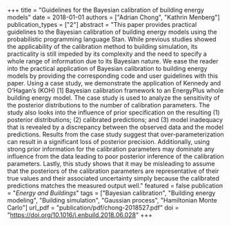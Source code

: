 +++
title = "Guidelines for the Bayesian calibration of building energy models"
date = 2018-01-01
authors = ["Adrian Chong", "Kathrin Menberg"]
publication_types = ["2"]
abstract = "This paper provides practical guidelines to the Bayesian calibration of building energy models using the probabilistic programming language Stan. While previous studies showed the applicability of the calibration method to building simulation, its practicality is still impeded by its complexity and the need to specify a whole range of information due to its Bayesian nature. We ease the reader into the practical application of Bayesian calibration to building energy models by providing the corresponding code and user guidelines with this paper. Using a case study, we demonstrate the application of Kennedy and O’Hagan’s (KOH) [1] Bayesian calibration framework to an EnergyPlus whole building energy model. The case study is used to analyze the sensitivity of the posterior distributions to the number of calibration parameters. The study also looks into the influence of prior specification on the resulting (1) posterior distributions; (2) calibrated predictions; and (3) model inadequacy that is revealed by a discrepancy between the observed data and the model predictions. Results from the case study suggest that over-parameterization can result in a significant loss of posterior precision. Additionally, using strong prior information for the calibration parameters may dominate any influence from the data leading to poor posterior inference of the calibration parameters. Lastly, this study shows that it may be misleading to assume that the posteriors of the calibration parameters are representative of their true values and their associated uncertainty simply because the calibrated predictions matches the measured output well."
featured = false
publication = "*Energy and Buildings*"
tags = ["Bayesian calibration", "Building energy modeling", "Building simulation", "Gaussian process", "Hamiltonian Monte Carlo"]
url_pdf = "publication/pdf/chong-2018527.pdf"
doi = "https://doi.org/10.1016/j.enbuild.2018.06.028"
+++

